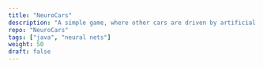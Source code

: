 ```yaml
---
title: "NeuroCars"
description: "A simple game, where other cars are driven by artificial neural network (4 layered perceptron architecture with implemented backpropagation learning algorithm)"
repo: "NeuroCars"
tags: ["java", "neural nets"]
weight: 50
draft: false
---
```

